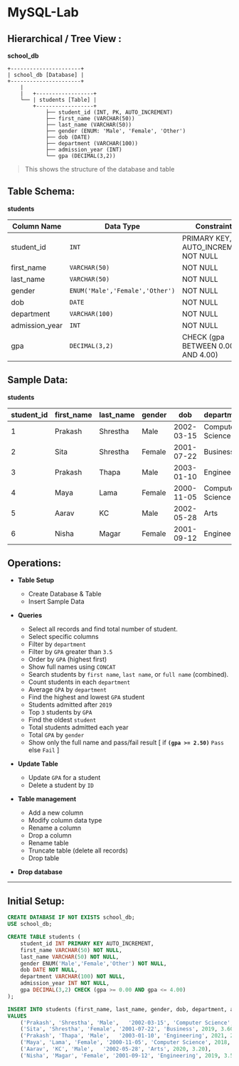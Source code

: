 # MySQL-Lab

## Hierarchical / Tree View :

**school_db**

```
+----------------------+
| school_db [Database] |
+----------------------+
    |
    |   +------------------+
    └── | students [Table] |
        +------------------+
            ├── student_id (INT, PK, AUTO_INCREMENT)
            ├── first_name (VARCHAR(50))
            ├── last_name (VARCHAR(50))
            ├── gender (ENUM: 'Male', 'Female', 'Other')
            ├── dob (DATE)
            ├── department (VARCHAR(100))
            ├── admission_year (INT)
            └── gpa (DECIMAL(3,2))
```
> This shows the structure of the database and table

## Table Schema:

**students**

| Column Name     | Data Type                         | Constraints                            |
| --------------- | --------------------------------- | -------------------------------------- |
| student_id      | ``INT``                           | PRIMARY KEY, AUTO_INCREMENT, NOT NULL  |
| first_name      | ``VARCHAR(50)``                   | NOT NULL                               |
| last_name       | ``VARCHAR(50)``                   | NOT NULL                               |
| gender          | ``ENUM('Male','Female','Other')`` | NOT NULL                               |
| dob             | ``DATE``                          | NOT NULL                               |
| department      | ``VARCHAR(100)``                  | NOT NULL                               |
| admission_year  | ``INT``                           | NOT NULL                               |
| gpa             | ``DECIMAL(3,2)``                  | CHECK (gpa BETWEEN 0.00 AND 4.00)      |

## Sample Data:

**students**

|student_id | first_name | last_name | gender | dob        | department       | admission_year | gpa  |
|-----------|------------|-----------|--------|------------|------------------|----------------|------|
| 1         | Prakash    | Shrestha  | Male   | 2002-03-15 | Computer Science | 2020           | 3.75 |
| 2         | Sita       | Shrestha  | Female | 2001-07-22 | Business         | 2019           | 3.60 |
| 3         | Prakash    | Thapa     | Male   | 2003-01-10 | Engineering      | 2021           | 2.40 |
| 4         | Maya       | Lama      | Female | 2000-11-05 | Computer Science | 2018           | 3.85 |
| 5         | Aarav      | KC        | Male   | 2002-05-28 | Arts             | 2020           | 3.20 |
| 6         | Nisha      | Magar     | Female | 2001-09-12 | Engineering      | 2019           | 3.55 |

## Operations:

- **Table Setup** 
    - Create Database & Table 
    - Insert Sample Data 

- **Queries**
    - Select all records and find total number of student.
    - Select specific columns
    - Filter by ``department``
    - Filter by ``GPA`` greater than ``3.5``
    - Order by ``GPA`` (highest first)
    - Show full names using ``CONCAT``
    - Search students by ``first name``, ``last name``, or ``full name`` (combined).
    - Count students in each ``department``
    - Average ``GPA`` by ``department``
    - Find the highest and lowest ``GPA`` student
    - Students admitted after ``2019``
    - Top ``3`` students by ``GPA``
    - Find the oldest ``student`` 
    - Total students admitted each year
    - Total ``GPA`` by ``gender``
    - Show only the full name and pass/fail result [ if **``(gpa >= 2.50)``** ``Pass`` else ``Fail`` ]

- **Update Table**
    - Update ``GPA`` for a student
    - Delete a student by ``ID``

- **Table management** 
    - Add a new column
    - Modify column data type
    - Rename a column
    - Drop a column
    - Rename table
    - Truncate table (delete all records)
    - Drop table

- **Drop database**

---

## Initial Setup:

```sql
CREATE DATABASE IF NOT EXISTS school_db;
USE school_db;
```

```sql
CREATE TABLE students (
    student_id INT PRIMARY KEY AUTO_INCREMENT,
    first_name VARCHAR(50) NOT NULL,
    last_name VARCHAR(50) NOT NULL,
    gender ENUM('Male','Female','Other') NOT NULL,
    dob DATE NOT NULL,
    department VARCHAR(100) NOT NULL,
    admission_year INT NOT NULL,
    gpa DECIMAL(3,2) CHECK (gpa >= 0.00 AND gpa <= 4.00)
);

INSERT INTO students (first_name, last_name, gender, dob, department, admission_year, gpa) 
VALUES
    ('Prakash', 'Shrestha', 'Male',   '2002-03-15', 'Computer Science', 2020, 3.75),
    ('Sita', 'Shrestha', 'Female', '2001-07-22', 'Business', 2019, 3.60),
    ('Prakash', 'Thapa', 'Male',   '2003-01-10', 'Engineering', 2021, 2.40),
    ('Maya', 'Lama', 'Female', '2000-11-05', 'Computer Science', 2018, 3.85),
    ('Aarav', 'KC', 'Male',   '2002-05-28', 'Arts', 2020, 3.20),
    ('Nisha', 'Magar', 'Female', '2001-09-12', 'Engineering', 2019, 3.55);
```
